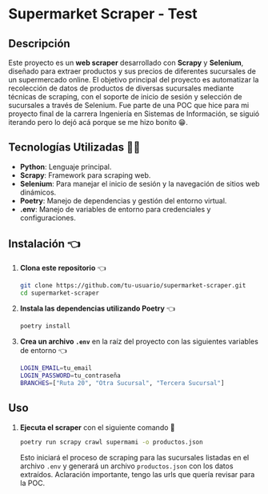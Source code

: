 # Supermarket Scraper - Test

## Descripción
Este proyecto es un **web scraper** desarrollado con **Scrapy** y **Selenium**, diseñado para extraer productos y sus precios de diferentes sucursales de un supermercado online. El objetivo principal del proyecto es automatizar la recolección de datos de productos de diversas sucursales mediante técnicas de scraping, con el soporte de inicio de sesión y selección de sucursales a través de Selenium.
Fue parte de una POC que hice para mi proyecto final de la carrera Ingeniería en Sistemas de Información, se siguió iterando pero lo dejó acá porque se me hizo bonito 😁.


## Tecnologías Utilizadas 👨‍💻
- **Python**: Lenguaje principal.
- **Scrapy**: Framework para scraping web.
- **Selenium**: Para manejar el inicio de sesión y la navegación de sitios web dinámicos.
- **Poetry**: Manejo de dependencias y gestión del entorno virtual.
- **.env**: Manejo de variables de entorno para credenciales y configuraciones.

## Instalación 👈

1. **Clona este repositorio** 👈

    ```bash
    git clone https://github.com/tu-usuario/supermarket-scraper.git
    cd supermarket-scraper
    ```

2. **Instala las dependencias utilizando Poetry** 👈

    ```bash
    poetry install
    ```

3. **Crea un archivo `.env`** en la raíz del proyecto con las siguientes variables de entorno 👈

    ```bash
    LOGIN_EMAIL=tu_email
    LOGIN_PASSWORD=tu_contraseña
    BRANCHES=["Ruta 20", "Otra Sucursal", "Tercera Sucursal"]
    ```

## Uso

1. **Ejecuta el scraper** con el siguiente comando 🤖

    ```bash
    poetry run scrapy crawl supermami -o productos.json
    ```

    Esto iniciará el proceso de scraping para las sucursales listadas en el archivo `.env` y generará un archivo `productos.json` con los datos extraídos.
    Aclaración importante, tengo las urls que quería revisar para la POC.

